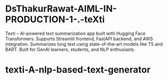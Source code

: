 # DsThakurRawat-AIML-IN-PRODUCTION-1-.-teXti
Texti – AI-powered text summarization app built with Hugging Face Transformers. Supports Streamlit frontend, FastAPI backend, and AWS integration. Summarizes long text using state-of-the-art models like T5 and BART. Built for GenAI learners, students, and NLP enthusiasts.
# texti-A-nlp-based-text-generator
